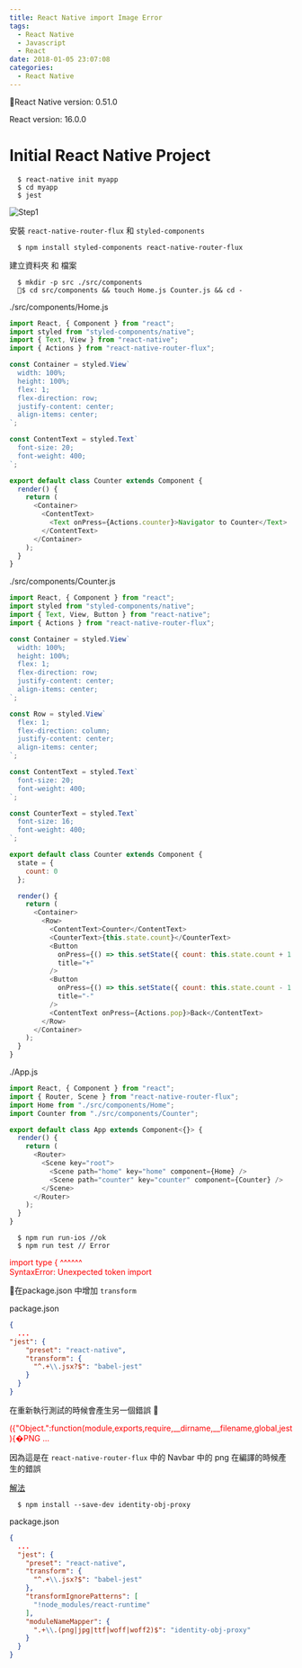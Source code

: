 ```yaml
---
title: React Native import Image Error
tags:
  - React Native
  - Javascript
  - React
date: 2018-01-05 23:07:08
categories:
  - React Native
---
```


React Native version: 0.51.0

React version: 16.0.0

# Initial React Native Project

```
  $ react-native init myapp
  $ cd myapp
  $ jest
```

![Step1](../../../../images/RNJestError/step1.png)

安裝 `react-native-router-flux` 和 `styled-components`

```
  $ npm install styled-components react-native-router-flux
```

建立資料夾 和 檔案

```
  $ mkdir -p src ./src/components
  $ cd src/components && touch Home.js Counter.js && cd -
```

./src/components/Home.js

```javascript
import React, { Component } from "react";
import styled from "styled-components/native";
import { Text, View } from "react-native";
import { Actions } from "react-native-router-flux";

const Container = styled.View`
  width: 100%;
  height: 100%;
  flex: 1;
  flex-direction: row;
  justify-content: center;
  align-items: center;
`;

const ContentText = styled.Text`
  font-size: 20;
  font-weight: 400;
`;

export default class Counter extends Component {
  render() {
    return (
      <Container>
        <ContentText>
          <Text onPress={Actions.counter}>Navigator to Counter</Text>
        </ContentText>
      </Container>
    );
  }
}

```

./src/components/Counter.js

```javascript
import React, { Component } from "react";
import styled from "styled-components/native";
import { Text, View, Button } from "react-native";
import { Actions } from "react-native-router-flux";

const Container = styled.View`
  width: 100%;
  height: 100%;
  flex: 1;
  flex-direction: row;
  justify-content: center;
  align-items: center;
`;

const Row = styled.View`
  flex: 1;
  flex-direction: column;
  justify-content: center;
  align-items: center;
`;

const ContentText = styled.Text`
  font-size: 20;
  font-weight: 400;
`;

const CounterText = styled.Text`
  font-size: 16;
  font-weight: 400;
`;

export default class Counter extends Component {
  state = {
    count: 0
  };

  render() {
    return (
      <Container>
        <Row>
          <ContentText>Counter</ContentText>
          <CounterText>{this.state.count}</CounterText>
          <Button
            onPress={() => this.setState({ count: this.state.count + 1 })}
            title="+"
          />
          <Button
            onPress={() => this.setState({ count: this.state.count - 1 })}
            title="-"
          />
          <ContentText onPress={Actions.pop}>Back</ContentText>
        </Row>
      </Container>
    );
  }
}
```

./App.js

```javascript
import React, { Component } from "react";
import { Router, Scene } from "react-native-router-flux";
import Home from "./src/components/Home";
import Counter from "./src/components/Counter";

export default class App extends Component<{}> {
  render() {
    return (
      <Router>
        <Scene key="root">
          <Scene path="home" key="home" component={Home} />
          <Scene path="counter" key="counter" component={Counter} />
        </Scene>
      </Router>
    );
  }
}
```

```
  $ npm run run-ios //ok
  $ npm run test // Error
```

<p style="color: red;">
import type {
    ^^^^^^<br/>
    SyntaxError: Unexpected token import
<p>

在package.json 中增加 `transform`

package.json

```json
{
  ...
"jest": {
    "preset": "react-native",
    "transform": {
      "^.+\\.jsx?$": "babel-jest"
    }
  }
}
```

在重新執行測試的時候會產生另一個錯誤

<p style="color: red;">
({"Object.<anonymous>":function(module,exports,require,__dirname,__filename,global,jest){�PNG
...
<p>

因為這是在 `react-native-router-flux` 中的 Navbar 中的 png 在編譯的時候產生的錯誤

[解法](https://github.com/facebook/jest/issues/2663)

```
  $ npm install --save-dev identity-obj-proxy
```

package.json

```json
{
  ...
  "jest": {
    "preset": "react-native",
    "transform": {
      "^.+\\.jsx?$": "babel-jest"
    },
    "transformIgnorePatterns": [
      "!node_modules/react-runtime"
    ],
    "moduleNameMapper": {
      ".+\\.(png|jpg|ttf|woff|woff2)$": "identity-obj-proxy"
    }
  }
}
```

